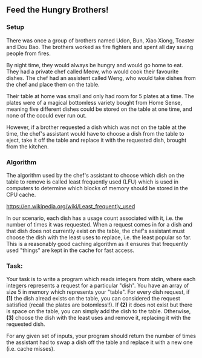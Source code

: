 ## Feed the Hungry Brothers!

### Setup
There was once a group of brothers named Udon, Bun, Xiao Xiong, Toaster and Dou
Bao. The brothers worked as fire fighters and spent all day saving people from
fires.

By night time, they would always be hungry and would go home to eat. They had a
private chef called Meow, who would cook their favourite dishes. The chef had
an assistent called Weng, who would take dishes from the chef and place them on
the table.

Their table at home was small and only had room for 5 plates at a time. The
plates were of a magical bottomless variety bought from Home Sense, meaning
five different dishes could be stored on the table at one time, and none of the
ccould ever run out.

However, if a brother requested a dish which was not on the table at the time,
the chef's assistant would have to choose a dish from the table to eject, take
it off the table and replace it with the requested dish, brought from the
kitchen.

### Algorithm
The algorithm used by the chef's assistant to choose which dish on the table to
remove is called least frequently used (LFU) which is used in computers to
determine which blocks of memory should be stored in the CPU cache.

https://en.wikipedia.org/wiki/Least_frequently_used

In our scenario, each dish has a usage count associated with it, i.e. the
number of times it was requested. When a request comes in for a dish and that
dish does not currently exist on the table, the chef's assistant must choose
the dish with the least uses to replace, i.e. the least popular so far. This is
a reasonably good caching algorithm as it ensures that frequently used "things"
are kept in the cache for fast access.

### Task:
Your task is to write a program which reads integers from stdin, where each
integers represents a request for a particular "dish". You have an array of
size 5 in memory which represents your "table". For every dish request, if
<b>(1)</b> the dish alread exists on the table, you can considered the request
satisfied (recall the plates are botomless!!). If <b>(2)</b> it does not exist
but there is space on the table, you can simply add the dish to the table.
Otherwise, <b>(3)</b> choose the dish with the least uses and remove it, 
replacing it with the requested dish.

For any given set of inputs, your program should return the number of times the
assistant had to swap a dish off the table and replace it with a new one (i.e.
cache misses).
